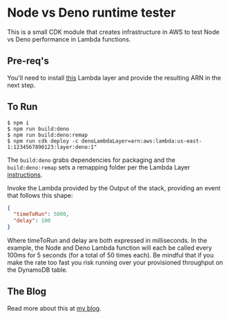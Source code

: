 # Node vs Deno runtime tester

This is a small CDK module that creates infrastructure in AWS to test Node vs Deno performance in Lambda functions.

## Pre-req's

You'll need to install [this](https://github.com/hayd/deno-lambda) Lambda layer and provide the resulting ARN in the 
next step.

## To Run

```shell script
$ npm i
$ npm run build:deno
$ npm run build:deno:remap
$ npm run cdk deploy -c denoLambdaLayer=arn:aws:lambda:us-east-1:1234567890123:layer:deno:1"
```

The `build:deno` grabs dependencies for packaging and the `build:deno:remap` sets a remapping folder per the 
Lambda Layer [instructions](https://github.com/hayd/deno-lambda#deno_dir-remapping). 

Invoke the Lambda provided by the Output of the stack, providing an event that follows this shape:

```json
{
  "timeToRun": 5000,
  "delay": 100
}
```

Where timeToRun and delay are both expressed in milliseconds. In the example, the Node and Deno Lambda function will
each be called every 100ms for 5 seconds (for a total of 50 times each). Be mindful that if you make the rate too fast
you risk running over your provisioned throughput on the DynamoDB table.

## The Blog

Read more about this at [my blog](https://matthewbonig.com/2020/07/05/deno-vs-node/).
